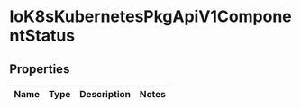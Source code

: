 
# IoK8sKubernetesPkgApiV1ComponentStatus

## Properties
Name | Type | Description | Notes
------------ | ------------- | ------------- | -------------



